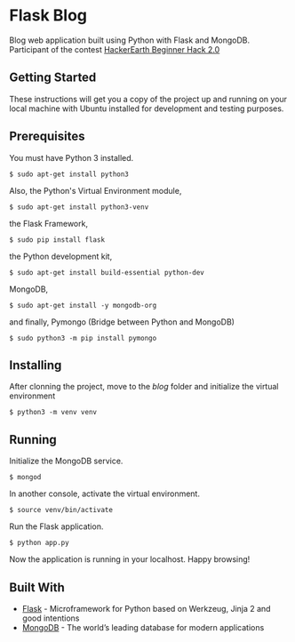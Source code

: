 # Flask Blog

Blog web application built using Python with Flask and MongoDB. Participant of the contest [HackerEarth Beginner Hack 2.0](https://www.hackerearth.com/sprints/beginner-hack-20) 

## Getting Started

These instructions will get you a copy of the project up and running on your local machine with Ubuntu installed for development and testing purposes.

## Prerequisites

You must have Python 3 installed.
```
$ sudo apt-get install python3
```
Also, the Python's Virtual Environment module,
```
$ sudo apt-get install python3-venv
```
the Flask Framework,
```
$ sudo pip install flask
```
the Python development kit,
```
$ sudo apt-get install build-essential python-dev
```
MongoDB,
```
$ sudo apt-get install -y mongodb-org
```
and finally, Pymongo (Bridge between Python and MongoDB)
```
$ sudo python3 -m pip install pymongo
```

## Installing

After clonning the project, move to the *blog* folder and initialize the virtual environment
```
$ python3 -m venv venv
```

## Running

Initialize the MongoDB service.
```
$ mongod
```
In another console, activate the virtual environment.
```
$ source venv/bin/activate
```
Run the Flask application.
```
$ python app.py
```
Now the application is running in your localhost. Happy browsing!

## Built With

* [Flask](http://flask.pocoo.org/) - Microframework for Python based on Werkzeug, Jinja 2 and good intentions
* [MongoDB](https://www.mongodb.com) - The world’s leading database for modern applications


